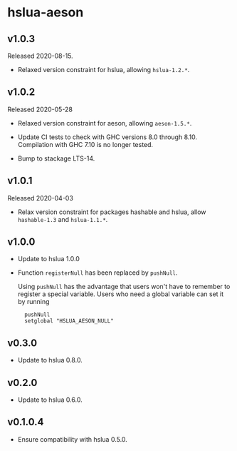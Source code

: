 # hslua-aeson

## v1.0.3

Released 2020-08-15.

- Relaxed version constraint for hslua, allowing `hslua-1.2.*`.

## v1.0.2

Released 2020-05-28

- Relaxed version constraint for aeson, allowing `aeson-1.5.*`.

- Update CI tests to check with GHC versions 8.0 through 8.10.
  Compilation with GHC 7.10 is no longer tested.

- Bump to stackage LTS-14.

## v1.0.1

Released 2020-04-03

- Relax version constraint for packages hashable and hslua, allow
  `hashable-1.3` and `hslua-1.1.*`.

## v1.0.0

- Update to hslua 1.0.0

- Function `registerNull` has been replaced by `pushNull`.

  Using `pushNull` has the advantage that users won't have to remember
  to register a special variable. Users who need a global variable can
  set it by running

        pushNull
        setglobal "HSLUA_AESON_NULL"


## v0.3.0

- Update to hslua 0.8.0.


## v0.2.0

- Update to hslua 0.6.0.


## v0.1.0.4

- Ensure compatibility with hslua 0.5.0.
